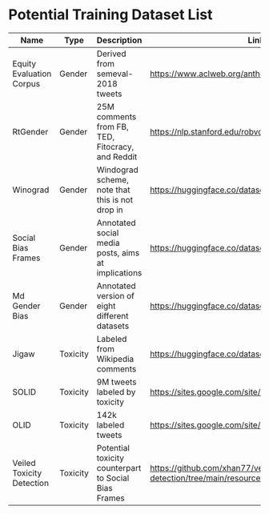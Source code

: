 # Potential Training Dataset List
| Name                      | Type     | Description                                          | Link                                                                    | License       |
|---------------------------|----------|------------------------------------------------------|-------------------------------------------------------------------------|---------------|
| Equity Evaluation Corpus  | Gender   | Derived from semeval-2018 tweets                     | https://www.aclweb.org/anthology/S18-2005.pdf                           | ?             |
| RtGender                  | Gender   | 25M comments from FB, TED, Fitocracy, and Reddit     | https://nlp.stanford.edu/robvoigt/rtgender/                             | Research Only |
| Winograd                  | Gender   | Windograd scheme, note that this is not drop in      | https://huggingface.co/datasets/wino_bias                               | mit           |
| Social Bias Frames        | Gender   | Annotated social media posts, aims at implications   | https://huggingface.co/datasets/social_bias_frames                      | cc-by-4.0     |
| Md Gender Bias            | Gender   | Annotated version of eight different datasets        | https://huggingface.co/datasets/md_gender_bias                          | mit           |
| Jigaw                     | Toxicity | Labeled from Wikipedia comments                      | https://huggingface.co/datasets/jigsaw_toxicity_pred                    | cc0-1.0       |
| SOLID                     | Toxicity | 9M tweets labeled by toxicity                        | https://sites.google.com/site/offensevalsharedtask/solid                | ?             |
| OLID                      | Toxicity | 142k labeled tweets                                  | https://sites.google.com/site/offensevalsharedtask/olid                 | ?             |
| Veiled Toxicity Detection | Toxicity | Potential toxicity counterpart to Social Bias Frames | https://github.com/xhan77/veiled-toxicity-detection/tree/main/resources | ?             |
